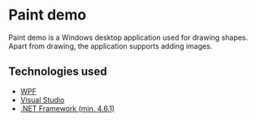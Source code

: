 # Paint demo

Paint demo is a Windows desktop application used for drawing shapes.  
Apart from drawing, the application supports adding images.  

## Technologies used
- [WPF](https://docs.microsoft.com/en-us/visualstudio/designers/getting-started-with-wpf?view=vs-2019)  
- [Visual Studio](https://visualstudio.microsoft.com/)  
- [.NET Framework (min. 4.6.1)](https://dotnet.microsoft.com/download/dotnet-framework)  

